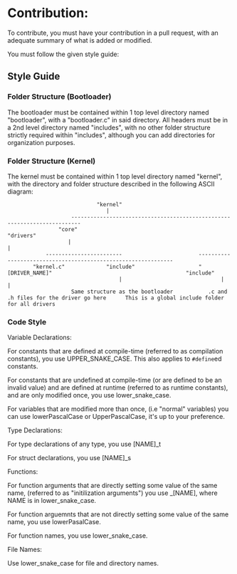 # Contribution:

To contribute, you must have your contribution in a pull request,
with an adequate summary of what is added or modified. 

You must follow the given style guide:

## Style Guide

### Folder Structure (Bootloader)

The bootloader must be contained within 1 top level directory named "bootloader",
with a "bootloader.c" in said directory. All headers must be in a 2nd level directory named "includes",
with no other folder structure strictly required within "includes", although you can add directories
for organization purposes.

### Folder Structure (Kernel)

The kernel must be contained within 1 top level directory named "kernel", with the directory and folder 
structure described in the following ASCII diagram:

```
                            "kernel"
                               |
                    -------------------------------------------------------------------------
                "core"                                                                   "drivers"
                   |                                                                         |
            ------------------------                        --------------------------------------------------------------
        "kernel.c"             "include"                    "[DRIVER_NAME]"                                          "include"
                                   |                               |                                                     |
                    Same structure as the bootloader           .c and .h files for the driver go here      This is a global include folder for all drivers
```
  
### Code Style

Variable Declarations:

For constants that are defined at compile-time (referred to as compilation constants),
you use UPPER_SNAKE_CASE. This also applies to `#define`ed constants.

For constants that are undefined at compile-time (or are defined to be an invalid value) and are
defined at runtime (referred to as runtime constants), and are only modified once,
you use lower_snake_case.

For variables that are modified more than once, (i.e "normal" variables)
you can use lowerPascalCase or UpperPascalCase, it's up to your preference.


Type Declarations:

For type declarations of any type, you use \[NAME\]_t

For struct declarations, you use \[NAME\]_s


Functions:

For function arguments that are directly setting some value of the same
name, (referred to as "initilization arguments") you use _\[NAME\], where NAME is in lower_snake_case.

For function arguemnts that are not directly setting some value of the same name, 
you use lowerPasalCase.

For function names, you use lower_snake_case.


File Names:

Use lower_snake_case for file and directory names.